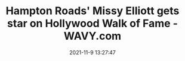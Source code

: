 ---
"title": "Hampton Roads' Missy Elliott gets star on Hollywood Walk of Fame - WAVY.com"
"date": "2021-11-9 13:27:47"
"feed_name": "GOOGLENEWSCONSTRUCTION"
"feed_website": "https://news.google.com/search?q=construction%2Bincident&hl=en-US&gl=US&ceid=US:en"
"feed_rss": "https://news.google.com/rss/search?q=construction%2Bincident&hl=en-US&gl=US&ceid=US:en"
"link": "https://www.wavy.com/video/hampton-roads-missy-elliott-gets-star-on-hollywood-walk-of-fame/7136170/"
"source": "{'href': 'https://www.wavy.com', 'title': 'WAVY.com'}"
"file": "_posts/2021-1-1-3502460d13040a9e8fda6d5c8c023714ba6ba6bc.md"
"accident": "0"
"drilling": "0"
"dead": "0"
"injured": "0"
"arrested": "0"
"place": "unknown place"
"where": "unknown site"
"causes": "unknown"
"place_uri": "unknown place"
---